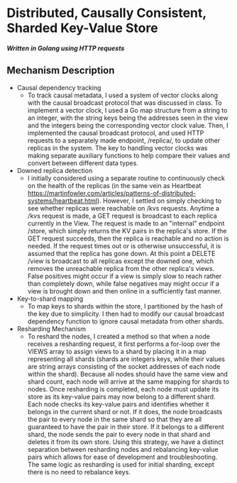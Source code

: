 # Distributed, Causally Consistent, Sharded Key-Value Store

##### Written in Golang using HTTP requests

## Mechanism Description
* Causal dependency tracking
     * To track causal metadata, I used a system of vector clocks along with the causal broadcast protocol that was discussed in class. To implement a vector clock, I used a Go map structure from a string to an integer, with the string keys being the addresses seen in the view and the integers being the corresponding vector clock value. Then, I implemented the causal broadcast protocol, and used HTTP requests to a separately made endpoint, /replica/, to update other replicas in the system. The key to handling vector clocks was making separate auxiliary functions to help compare their values and convert between different data types.
* Downed replica detection
     * I initially considered using a separate routine to continuously check on the health of the replicas (in the same vein as Heartbeat https://martinfowler.com/articles/patterns-of-distributed-systems/heartbeat.html). However, I settled on simply checking to see whether replicas were reachable on /kvs requests. Anytime a /kvs request is made, a GET request is broadcast to each replica currently in the View. The request is made to an "internal" endpoint /store, which simply returns the KV pairs in the replica's store. If the GET request succeeds, then the replica is reachable and no action is needed. If the request times out or is otherwise unsuccessful, it is assumed that the replica has gone down. At this point a DELETE /view is broadcast to all replicas except the downed one, which removes the unreachable replica from the other replica's views. False positives might occur if a view is simply slow to reach rather than completely down, while false negatives may might occur if a view is brought down and then online in a sufficiently fast manner.
* Key-to-shard mapping
     * To map keys to shards within the store, I partitioned by the hash of the key due to simplicity. I then had to modify our causal broadcast dependency function to ignore causal metadata from other shards.
* Resharding Mechanism
     * To reshard the nodes, I created a method so that when a node receives a resharding request, it first performs a for-loop over the VIEWS array to assign views to a shard by placing it in a map representing all shards (shards are integers keys, while their values are string arrays consisting of the socket addresses of each node within the shard). Because all nodes should have the same view and shard count, each node will arrive at the same mapping for shards to nodes. Once resharding is completed, each node must update its store as its key-value pairs may now belong to a different shard. Each node checks its key-value pairs and identifies whether it belongs in the current shard or not. If it does, the node broadcasts the pair to every node in the same shard so that they are all guaranteed to have the pair in their store. If it belongs to a different shard, the node sends the pair to every node in that shard and deletes it from its own store. Using this strategy, we have a distinct separation between resharding nodes and rebalancing key-value pairs which allows for ease of development and troubleshooting. The same logic as resharding is used for initial sharding, except there is no need to rebalance keys.
